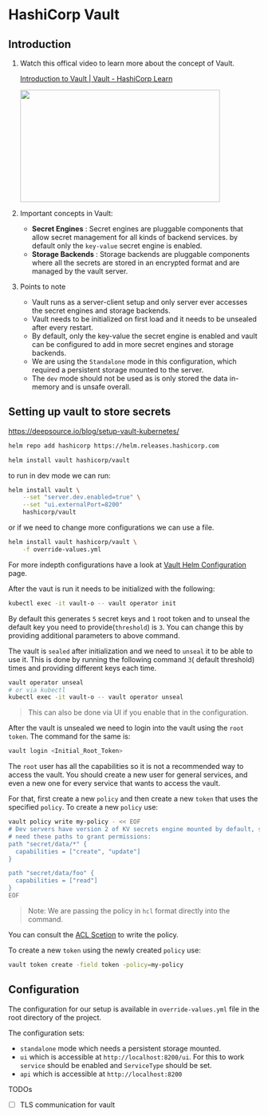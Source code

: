 # HashiCorp Vault

## Introduction

1. Watch this offical video to learn more about the concept of Vault.
    <p><a href="https://learn.hashicorp.com/tutorials/vault/getting-started-intro?in=vault%2Fgetting-started&amp;wvideo=v8vcu8xcch">Introduction to Vault | Vault - HashiCorp Learn</a></p><p><a href="https://learn.hashicorp.com/tutorials/vault/getting-started-intro?in=vault%2Fgetting-started&amp;wvideo=v8vcu8xcch"><img src="https://embedwistia-a.akamaihd.net/deliveries/c0543132560615aabdf0628234a18c08.jpg?image_play_button_size=2x&amp;image_crop_resized=960x540&amp;image_play_button=1&amp;image_play_button_color=1563ffe0" width="400" height="225" style="width: 400px; height: 225px;"></a></p>

2. Important concepts in Vault:

    - **Secret Engines** : Secret engines are pluggable components that allow secret management for all kinds of backend services. by default only the `key-value` secret engine is enabled.
    - **Storage Backends** : Storage backends are pluggable components where all the secrets are stored in an encrypted format and are managed by the vault server.

3. Points to note

    - Vault runs as a server-client setup and only server ever accesses the secret engines and storage backends.
    - Vault needs to be initialized on first load and it needs to be unsealed after every restart.
    - By default, only the key-value the secret engine is enabled and vault can be configured to add in more secret engines and storage backends.
    - We are using the `Standalone` mode in this configuration, which required a persistent storage mounted to the server.
    - The `dev` mode should not be used as is only stored the data in-memory and is unsafe overall.

## Setting up vault to store secrets

https://deepsource.io/blog/setup-vault-kubernetes/

```bash
helm repo add hashicorp https://helm.releases.hashicorp.com

helm install vault hashicorp/vault
```

to run in dev mode we can run:

```bash
helm install vault \
    --set "server.dev.enabled=true" \
    --set "ui.externalPort=8200"
    hashicorp/vault

```

or if we need to change more configurations we can use a file.

```bash
helm install vault hashicorp/vault \
    -f override-values.yml
```

For more indepth configurations have a look at [Vault Helm Configuration](https://www.vaultproject.io/docs/platform/k8s/helm/configuration) page.

After the vaut is run it needs to be initialized with the following:

```bash
kubectl exec -it vault-o -- vault operator init
```

By default this generates `5` secret keys and `1` root token and to unseal the default key you need to provide(`threshold`) is `3`. You can change this by providing additional parameters to above command.

The vault is `sealed` after initialization and we need to `unseal` it to be able to use it. This is done by running the following command `3`( default threshold) times and providing different keys each time.

```bash
vault operator unseal
# or via kubectl
kubectl exec -it vault-o -- vault operator unseal
```

> This can also be done via UI if you enable that in the configuration.

After the vault is unsealed we need to login into the vault using the `root token`. The command for the same is:

```bash
vault login <Initial_Root_Token>
```

The `root` user has all the capabilities so it is not a recommended way to access the vault. You should create a new user for general services, and even a new one for every service that wants to access the vault.

For that, first create a new `policy` and then create a new `token` that uses the specified `policy`.
To create a new `policy` use:

```bash
vault policy write my-policy - << EOF
# Dev servers have version 2 of KV secrets engine mounted by default, so will
# need these paths to grant permissions:
path "secret/data/*" {
  capabilities = ["create", "update"]
}

path "secret/data/foo" {
  capabilities = ["read"]
}
EOF
```
> Note: We are passing the policy in `hcl` format directly into the command.

You can consult the [ACL Scetion](https://www.vaultproject.io/docs/secrets/kv/kv-v2#acl-rules) to write the policy.

To create a new `token` using the newly created `policy` use:

```bash
vault token create -field token -policy=my-policy
```

## Configuration

The configuration for our setup is available in `override-values.yml` file in the root directory of the project.

The configuration sets:

- `standalone` mode which needs a persistent storage mounted.
- `ui` which is accessible at `http://localhost:8200/ui`. For this to work `service` should be enabled and `ServiceType` should be set.
- `api` which is accessible at `http://localhost:8200`

TODOs

- [ ] TLS communication for vault
